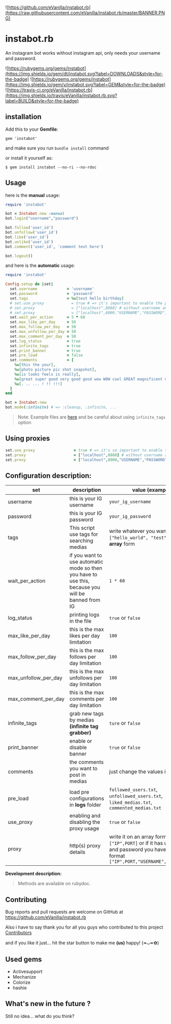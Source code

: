 ![https://github.com/eVanilla/instabot.rb](https://raw.githubusercontent.com/eVanilla/instabot.rb/master/BANNER.PNG)

# instabot.rb

An instagram bot works without instagram api, only needs your username and password.

![https://rubygems.org/gems/instabot](https://img.shields.io/gem/dt/instabot.svg?label=DOWNLOADS&style=for-the-badge) 
![https://rubygems.org/gems/instabot](https://img.shields.io/gem/v/instabot.svg?label=GEM&style=for-the-badge)
![https://travis-ci.org/eVanilla/instabot.rb](https://img.shields.io/travis/eVanilla/instabot.rb.svg?label=BUILD&style=for-the-badge)

## installation

Add this to your __Gemfile__:
```
gem 'instabot'
```
and make sure you run ```bundle install``` command

or install it yourself as:
```
$ gem install instabot --no-ri --no-rdoc
```

## Usage

here is the **manual** usage:

```ruby
require 'instabot' 

bot = Instabot.new :manual
bot.login("username","password")

bot.follow('user_id')
bot.unfollow('user_id')
bot.like('user_id')
bot.unlike('user_id')
bot.comment('user_id', 'comment text here')

bot.logout()
```

and here is the **automatic** usage:

```ruby
require 'instabot'

Config.setup do |set|
  set.username             = 'username'
  set.password             = 'password'
  set.tags                 = %w[test hello birthday]
  # set.use_proxy            = true # => it's important to enable the proxy usage
  # set.proxy                = ["localhost",8888] # without username and password
  # set.proxy                = ["localhost",8000,"USERNAME","PASSWORD"] # with username and password
  set.wait_per_action      = 5 * 60
  set.max_like_per_day     = 50
  set.max_follow_per_day   = 50
  set.max_unfollow_per_day = 50
  set.max_comment_per_day  = 50
  set.log_status           = true
  set.infinite_tags        = true
  set.print_banner         = true
  set.pre_load             = false
  set.comments             = [
    %w[this the your],
    %w[photo picture pic shot snapshot],
    %w[is looks feels is really],
    %w[great super good very good good wow WOW cool GREAT magnificent magical very cool stylish beautiful so beautiful so stylish so professional lovely so lovely very lovely glorious so glorious very glorious adorable excellent amazing],
    %w[. .. ... ! !! !!!]
  ]
end

bot = Instabot.new
bot.mode(:infinite) # => :cleanup, :infinite, ...
```
> Note: Example files are [here](https://github.com/eVanilla/instabot.rb/tree/master/examples) 
> and be careful about using ```infinite_tags``` option

## Using proxies

```ruby
set.use_proxy                 = true # => it's so important to enable the proxy usage
set.proxy                     = ["localhost",8888] # without username and password
set.proxy                     = ["localhost",8000,"USERNAME","PASSWORD"] # with username and password
``` 

## Configuration description: 

set | description | value __(example)__
------------ | ------------- | -------------
username | this is your IG username | ```your_ig_username```
password | this is your IG password | ```your_ig_password```
tags | This script use tags for searching medias | write whatever you want like this ```["hello_world", "test"]``` in an **array** form
wait_per_action | if you want to use automatic mode so then you have to use this, because you will be banned from IG | ```1 * 60```
log_status | printing logs in the file | ```true``` or ```false```
max_like_per_day | this is the max likes per day limitation | ```100```
max_follow_per_day | this is the max follows per day limitation | ```100```
max_unfollow_per_day | this is the max unfollows per day limitation | ```100```
max_comment_per_day | this is the max comments per day limitation | ```100```
infinite_tags | grab new tags by medias __(infinite tag grabber)__ | ```ture``` or ```false```
print_banner | enable or disable banner | ```true``` or ```false```
comments | the comments you want to post in medias | just change the values in example
pre_load | load pre configurations in **logs** folder | ```followed_users.txt```, ```unfollowed_users.txt```, ```liked_medias.txt```, ```commented_medias.txt```
use_proxy | enabling and disabling the proxy usage | ```true``` or ```false```
proxy | http(s) proxy details | write it on an array form like this ```["IP",PORT]``` or if it has username and password you have to use this format ```["IP",PORT,"USERNAME","PASSWORD"]``` 

**Development description:**

> Methods are available on rubydoc.



## Contributing

Bug reports and pull requests are welcome on GitHub at https://github.com/eVanilla/instabot.rb

Also i have to say thank you for all you guys who contributed to this project [Contributors](https://github.com/eVanilla/instabot.rb/graphs/contributors)

and if you like it just... hit the star button to make me __(us)__ happy! (≖ᴗ≖✿)
 
## Used gems

* Activesupport
* Mechanize
* Colorize
* hashie

## What's new in the future ?

Still no idea... what do you think?
